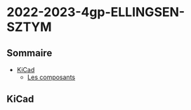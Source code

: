 # 2022-2023-4gp-ELLINGSEN-SZTYM

## Sommaire

- [KiCad](#KiCad)
  - [Les composants](#KiCad)

## KiCad



